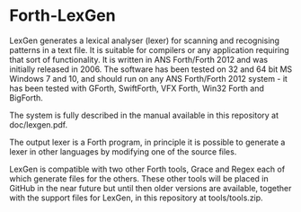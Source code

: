 # Forth-LexGen

LexGen generates a lexical analyser (lexer) for scanning and recognising patterns in a text file. It is suitable for compilers or any application requiring that sort of functionality. It is written in ANS Forth/Forth 2012 and was initially released in 2006. The software has been tested on 32 and 64 bit MS Windows 7 and 10, and should run on any ANS Forth/Forth 2012 system - it has been tested with GForth, SwiftForth, VFX Forth, Win32 Forth and BigForth.

The system is fully described in the manual available in this repository at doc/lexgen.pdf.

The output lexer is a Forth program, in principle it is possible to generate a lexer in other languages by modifying one of the source files.

LexGen is compatible with two other Forth tools, Grace and Regex each of which generate files for the others. These other tools will be placed in GitHub in the near future but until then older versions are available, together with the support files for LexGen, in this repository at tools/tools.zip.
